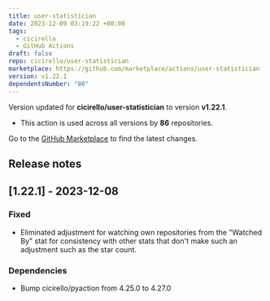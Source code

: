 ```yaml
---
title: user-statistician
date: 2023-12-09 03:19:22 +00:00
tags:
  - cicirello
  - GitHub Actions
draft: false
repo: cicirello/user-statistician
marketplace: https://github.com/marketplace/actions/user-statistician
version: v1.22.1
dependentsNumber: "86"
---
```



Version updated for **cicirello/user-statistician** to version **v1.22.1**.
- This action is used across all versions by **86** repositories.

Go to the [GitHub Marketplace](https://github.com/marketplace/actions/user-statistician) to find the latest changes.

## Release notes

## [1.22.1] - 2023-12-08

### Fixed
* Eliminated adjustment for watching own repositories from the "Watched By" stat for consistency with other stats that don't make such an adjustment such as the star count.

### Dependencies
* Bump cicirello/pyaction from 4.25.0 to 4.27.0
